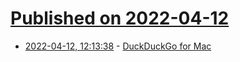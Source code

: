 # [Published on 2022-04-12](index.md)

* [2022-04-12, 12:13:38](https://news.ycombinator.com/item?id=31001518) - [DuckDuckGo for Mac](https://spreadprivacy.com/introducing-duckduckgo-for-mac/)

